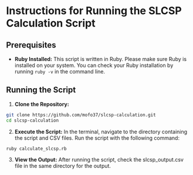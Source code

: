 # Instructions for Running the SLCSP Calculation Script

## Prerequisites
- **Ruby Installed:** This script is written in Ruby. Please make sure Ruby is installed on your system. You can check your Ruby installation by running `ruby -v` in the command line.

## Running the Script
1. **Clone the Repository:**

```bash
git clone https://github.com/mofo37/slcsp-calculation.git
cd slcsp-calculation
```

2. **Execute the Script:**
In the terminal, navigate to the directory containing the script and CSV files. Run the script with the following command:

```bash
ruby calculate_slcsp.rb
```

3. **View the Output:**
After running the script, check the slcsp_output.csv file in the same directory for the output.
